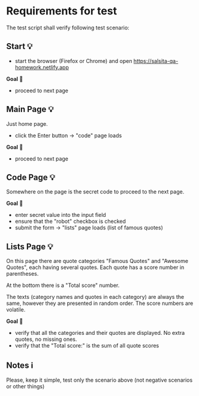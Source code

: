 # Requirements for test
The test script shall verify following test scenario:

## Start 💡

- start the browser (Firefox or Chrome) and open https://salsita-qa-homework.netlify.app

**Goal** 🚀

- proceed to next page

## Main Page 💡

Just home page.

- click the Enter button -> "code" page loads

**Goal** 🚀

- proceed to next page

## Code Page 💡

Somewhere on the page is the secret code to proceed to the next page.

**Goal** 🚀

- enter secret value into the input field
- ensure that the "robot" checkbox is checked
- submit the form -> "lists" page loads (list of famous quotes)

## Lists Page 💡

On this page there are quote categories "Famous Quotes" and "Awesome Quotes", each having several quotes. Each quote has a score number in parentheses.

At the bottom there is a "Total score" number.

The texts (category names and quotes in each category) are always the same, however they are presented in random order. The score numbers are volatile.

**Goal** 🚀

- verify that all the categories and their quotes are displayed. No extra quotes, no missing ones.
- verify that the "Total score:" is the sum of all quote scores

## Notes ℹ️

Please, keep it simple, test only the scenario above (not negative scenarios or other things)
